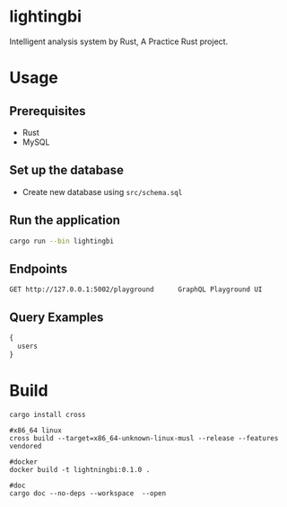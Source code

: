 # lightingbi
Intelligent analysis system by Rust, A Practice Rust project.

# Usage

## Prerequisites

* Rust
* MySQL


## Set up the database

* Create new database using `src/schema.sql`

## Run the application

```bash
cargo run --bin lightingbi
```

## Endpoints

    GET http://127.0.0.1:5002/playground      GraphQL Playground UI

## Query Examples

```graphql
{
  users 
}
```

# Build

```shell
cargo install cross

#x86_64 linux
cross build --target=x86_64-unknown-linux-musl --release --features vendored
```

```shell
#docker
docker build -t lightningbi:0.1.0 .
```

```shell
#doc
cargo doc --no-deps --workspace  --open

```